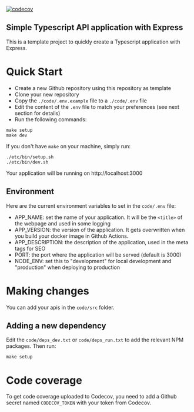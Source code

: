 [![codecov](https://codecov.io/gh/jscoobyced/jsc-vite-typescript/graph/badge.svg?token=5MLIJ65VBL)](https://codecov.io/gh/jscoobyced/jsc-vite-typescript)

## Simple Typescript API application with Express

This is a template project to quickly create a Typescript application with Express.

# Quick Start

- Create a new Github repository using this repository as template
- Clone your new repository
- Copy the `./code/.env.example` file to a `./code/.env` file
- Edit the content of the `.env` file to match your preferences (see next section for details)
- Run the following commands:

```
make setup
make dev
```

If you don't have `make` on your machine, simply run:

```
./etc/bin/setup.sh
./etc/bin/dev.sh
```

Your application will be running on http://localhost:3000

## Environment

Here are the current environment variables to set in the `code/.env` file:

- APP_NAME: set the name of your application. It will be the `<title>` of the webpage and used in some logging
- APP_VERSION: the version of the application. It gets overwritten when you build your docker image in Github Actions.
- APP_DESCRIPTION: the description of the application, used in the meta tags for SEO
- PORT: the port where the application will be served (default is 3000)
- NODE_ENV: set this to "development" for local development and "production" when deploying to production

# Making changes

You can add your apis in the `code/src` folder.

## Adding a new dependency

Edit the `code/deps_dev.txt` or `code/deps_run.txt` to add the relevant NPM packages. Then run:

```
make setup
```

# Code coverage

To get code coverage uploaded to Codecov, you need to add a Github secret named `CODECOV_TOKEN` with your token from Codecov.
